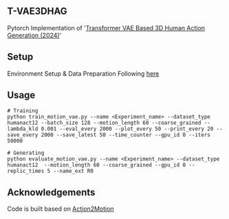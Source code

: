 ## T-VAE3DHAG
Pytorch Implementation of '[Transformer VAE Based 3D Human Action Generation (2024)](https://eares.org/siteadmin/upload/1868EAP1224127.pdf)'


## Setup
Environment Setup & Data Preparation Following [here](https://github.com/EricGuo5513/action-to-motion)

## Usage
```shell script
# Training
python train_motion_vae.py --name <Experiment_name> --dataset_type humanact12 --batch_size 128 --motion_length 60 --coarse_grained --lambda_kld 0.001 --eval_every 2000 --plot_every 50 --print_every 20 --save_every 2000 --save_latest 50 --time_counter --gpu_id 0 --iters 50000

# Generating
python evaluate_motion_vae.py --name <Experiment_name> --dataset_type humanact12  --motion_length 60 --coarse_grained --gpu_id 0 --replic_times 5 --name_ext R0
```

## Acknowledgements
Code is built based on [Action2Motion](https://github.com/EricGuo5513/action-to-motion)
